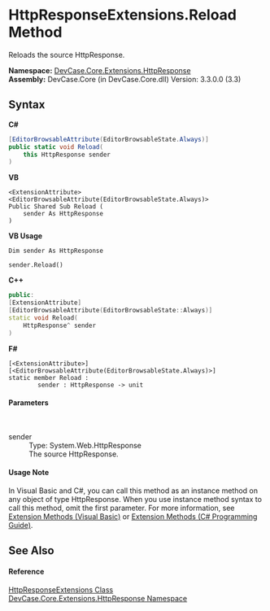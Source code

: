 # HttpResponseExtensions.Reload Method 
 

Reloads the source HttpResponse.

**Namespace:**&nbsp;<a href="N_DevCase_Core_Extensions_HttpResponse">DevCase.Core.Extensions.HttpResponse</a><br />**Assembly:**&nbsp;DevCase.Core (in DevCase.Core.dll) Version: 3.3.0.0 (3.3)

## Syntax

**C#**<br />
``` C#
[EditorBrowsableAttribute(EditorBrowsableState.Always)]
public static void Reload(
	this HttpResponse sender
)
```

**VB**<br />
``` VB
<ExtensionAttribute>
<EditorBrowsableAttribute(EditorBrowsableState.Always)>
Public Shared Sub Reload ( 
	sender As HttpResponse
)
```

**VB Usage**<br />
``` VB Usage
Dim sender As HttpResponse

sender.Reload()
```

**C++**<br />
``` C++
public:
[ExtensionAttribute]
[EditorBrowsableAttribute(EditorBrowsableState::Always)]
static void Reload(
	HttpResponse^ sender
)
```

**F#**<br />
``` F#
[<ExtensionAttribute>]
[<EditorBrowsableAttribute(EditorBrowsableState.Always)>]
static member Reload : 
        sender : HttpResponse -> unit 

```


#### Parameters
&nbsp;<dl><dt>sender</dt><dd>Type: System.Web.HttpResponse<br />The source HttpResponse.</dd></dl>

#### Usage Note
In Visual Basic and C#, you can call this method as an instance method on any object of type HttpResponse. When you use instance method syntax to call this method, omit the first parameter. For more information, see <a href="https://docs.microsoft.com/dotnet/visual-basic/programming-guide/language-features/procedures/extension-methods">Extension Methods (Visual Basic)</a> or <a href="https://docs.microsoft.com/dotnet/csharp/programming-guide/classes-and-structs/extension-methods">Extension Methods (C# Programming Guide)</a>.

## See Also


#### Reference
<a href="T_DevCase_Core_Extensions_HttpResponse_HttpResponseExtensions">HttpResponseExtensions Class</a><br /><a href="N_DevCase_Core_Extensions_HttpResponse">DevCase.Core.Extensions.HttpResponse Namespace</a><br />